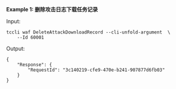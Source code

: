 **Example 1: 删除攻击日志下载任务记录**



Input: 

```
tccli waf DeleteAttackDownloadRecord --cli-unfold-argument  \
    --Id 60001
```

Output: 
```
{
    "Response": {
        "RequestId": "3c140219-cfe9-470e-b241-907877d6fb03"
    }
}
```

